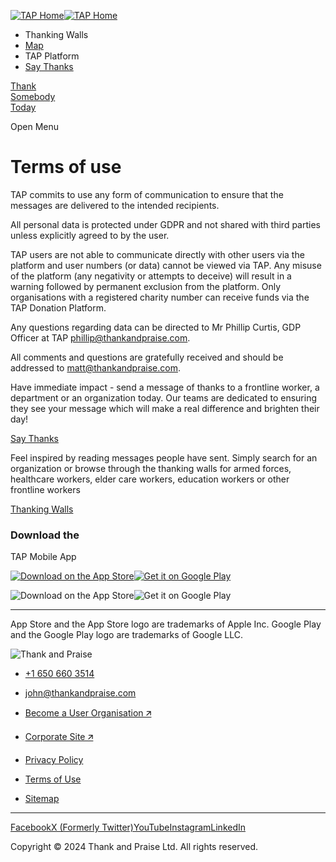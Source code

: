 [![TAP Home](/_next/static/media/logo.horizontal.primary.3c5edb72.svg)![TAP Home](/_next/static/media/logo.vertical.primary.5214dfc8.svg)](https://thankandpraise.com/ "TAP Home")

* Thanking Walls
* [Map](https://thankandpraise.com/#map-of-thanks)
* TAP Platform
* [Say Thanks](https://thankandpraise.com/say-thank-you/)

[Thank  
Somebody  
Today](https://thankandpraise.com/say-thank-you/)

Open Menu

Terms of use
============

TAP commits to use any form of communication to ensure that the messages are delivered to the intended recipients.

All personal data is protected under GDPR and not shared with third parties unless explicitly agreed to by the user.

TAP users are not able to communicate directly with other users via the platform and user numbers (or data) cannot be viewed via TAP. Any misuse of the platform (any negativity or attempts to deceive) will result in a warning followed by permanent exclusion from the platform. Only organisations with a registered charity number can receive funds via the TAP Donation Platform.

Any questions regarding data can be directed to Mr Phillip Curtis, GDP Officer at TAP [phillip@thankandpraise.com](mailto:phillip@thankandpraise.com).

All comments and questions are gratefully received and should be addressed to [matt@thankandpraise.com](mailto:matt@thankandpraise.com).

Have immediate impact - send a message of thanks to a frontline worker, a department or an organization today. Our teams are dedicated to ensuring they see your message which will make a real difference and brighten their day!

[Say Thanks](https://thankandpraise.com/say-thank-you/)

Feel inspired by reading messages people have sent. Simply search for an organization or browse through the thanking walls for armed forces, healthcare workers, elder care workers, education workers or other frontline workers

[Thanking Walls](https://thankandpraise.com/wall/search/)

### Download the  
TAP Mobile App

[![Download on the App Store](/_next/static/media/app-store-badge.a9f78ee2.svg)](https://apps.apple.com/us/app/tap-thank-and-praise-usa/id1628373640)[![Get it on Google Play](/_next/static/media/google-play-badge.448868e2.svg)](https://play.google.com/store/apps/details?id=us.com.thankandpraise.tap)

![Download on the App Store](/_next/image/?url=%2F_next%2Fstatic%2Fmedia%2Fapp-ios.27a4a115.png&w=256&q=75)![Get it on Google Play](/_next/image/?url=%2F_next%2Fstatic%2Fmedia%2Fapp-android.85719b3a.png&w=256&q=75)

* * *

App Store and the App Store logo are trademarks of Apple Inc. Google Play and the Google Play logo are trademarks of Google LLC.

![Thank and Praise](/_next/static/media/logo.horizontal.primary.3c5edb72.svg)

* [+1 650 660 3514](tel:+16506603514)
* [john@thankandpraise.com](mailto:john@thankandpraise.com)

* [Become a User Organisation 🡭](https://thankandpraise.org/become-a-user-organisation/)
* [Corporate Site 🡭](https://thankandpraise.org/)
* [Privacy Policy](https://thankandpraise.com/privacy-policy/)
* [Terms of Use](https://thankandpraise.com/terms-of-use/)
* [Sitemap](https://thankandpraise.com/sitemap/)

* * *

[Facebook](https://facebook.com/TAPthankUSA)[X (Formerly Twitter)](https://twitter.com/TAPthankusa)[YouTube](https://youtube.com/channel/UCheLBZt-WC4fb0V8OOI4z_w/)[Instagram](https://instagram.com/tapthankusa)[LinkedIn](https://linkedin.com/company/tap-thank-and-praise-usa)

Copyright © 2024 Thank and Praise Ltd. All rights reserved.